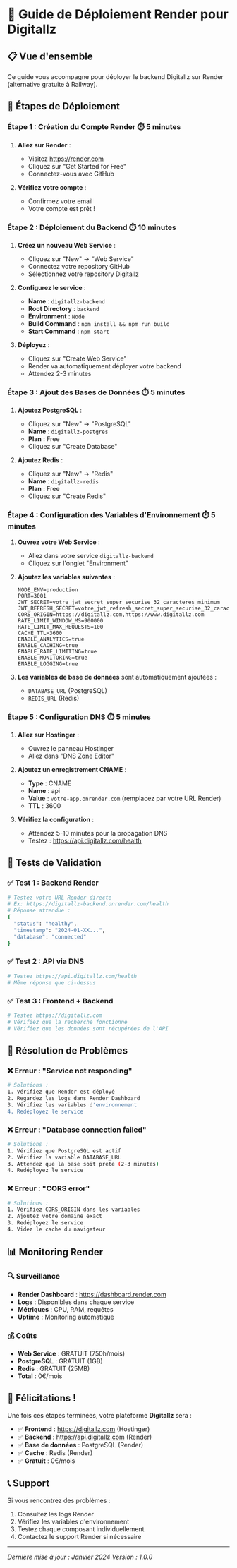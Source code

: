 # 🚀 Guide de Déploiement Render pour Digitallz

## 📋 Vue d'ensemble

Ce guide vous accompagne pour déployer le backend Digitallz sur Render (alternative gratuite à Railway).

## 🎯 **Étapes de Déploiement**

### **Étape 1 : Création du Compte Render** ⏱️ 5 minutes

1. **Allez sur Render** :
   - Visitez https://render.com
   - Cliquez sur "Get Started for Free"
   - Connectez-vous avec GitHub

2. **Vérifiez votre compte** :
   - Confirmez votre email
   - Votre compte est prêt !

### **Étape 2 : Déploiement du Backend** ⏱️ 10 minutes

1. **Créez un nouveau Web Service** :
   - Cliquez sur "New" → "Web Service"
   - Connectez votre repository GitHub
   - Sélectionnez votre repository Digitallz

2. **Configurez le service** :
   - **Name** : `digitallz-backend`
   - **Root Directory** : `backend`
   - **Environment** : `Node`
   - **Build Command** : `npm install && npm run build`
   - **Start Command** : `npm start`

3. **Déployez** :
   - Cliquez sur "Create Web Service"
   - Render va automatiquement déployer votre backend
   - Attendez 2-3 minutes

### **Étape 3 : Ajout des Bases de Données** ⏱️ 5 minutes

1. **Ajoutez PostgreSQL** :
   - Cliquez sur "New" → "PostgreSQL"
   - **Name** : `digitallz-postgres`
   - **Plan** : Free
   - Cliquez sur "Create Database"

2. **Ajoutez Redis** :
   - Cliquez sur "New" → "Redis"
   - **Name** : `digitallz-redis`
   - **Plan** : Free
   - Cliquez sur "Create Redis"

### **Étape 4 : Configuration des Variables d'Environnement** ⏱️ 5 minutes

1. **Ouvrez votre Web Service** :
   - Allez dans votre service `digitallz-backend`
   - Cliquez sur l'onglet "Environment"

2. **Ajoutez les variables suivantes** :
   ```env
   NODE_ENV=production
   PORT=3001
   JWT_SECRET=votre_jwt_secret_super_securise_32_caracteres_minimum
   JWT_REFRESH_SECRET=votre_jwt_refresh_secret_super_securise_32_caracteres_minimum
   CORS_ORIGIN=https://digitallz.com,https://www.digitallz.com
   RATE_LIMIT_WINDOW_MS=900000
   RATE_LIMIT_MAX_REQUESTS=100
   CACHE_TTL=3600
   ENABLE_ANALYTICS=true
   ENABLE_CACHING=true
   ENABLE_RATE_LIMITING=true
   ENABLE_MONITORING=true
   ENABLE_LOGGING=true
   ```

3. **Les variables de base de données** sont automatiquement ajoutées :
   - `DATABASE_URL` (PostgreSQL)
   - `REDIS_URL` (Redis)

### **Étape 5 : Configuration DNS** ⏱️ 5 minutes

1. **Allez sur Hostinger** :
   - Ouvrez le panneau Hostinger
   - Allez dans "DNS Zone Editor"

2. **Ajoutez un enregistrement CNAME** :
   - **Type** : CNAME
   - **Name** : api
   - **Value** : `votre-app.onrender.com` (remplacez par votre URL Render)
   - **TTL** : 3600

3. **Vérifiez la configuration** :
   - Attendez 5-10 minutes pour la propagation DNS
   - Testez : https://api.digitallz.com/health

## 🧪 **Tests de Validation**

### ✅ **Test 1 : Backend Render**
```bash
# Testez votre URL Render directe
# Ex: https://digitallz-backend.onrender.com/health
# Réponse attendue :
{
  "status": "healthy",
  "timestamp": "2024-01-XX...",
  "database": "connected"
}
```

### ✅ **Test 2 : API via DNS**
```bash
# Testez https://api.digitallz.com/health
# Même réponse que ci-dessus
```

### ✅ **Test 3 : Frontend + Backend**
```bash
# Testez https://digitallz.com
# Vérifiez que la recherche fonctionne
# Vérifiez que les données sont récupérées de l'API
```

## 🚨 **Résolution de Problèmes**

### ❌ **Erreur : "Service not responding"**
```bash
# Solutions :
1. Vérifiez que Render est déployé
2. Regardez les logs dans Render Dashboard
3. Vérifiez les variables d'environnement
4. Redéployez le service
```

### ❌ **Erreur : "Database connection failed"**
```bash
# Solutions :
1. Vérifiez que PostgreSQL est actif
2. Vérifiez la variable DATABASE_URL
3. Attendez que la base soit prête (2-3 minutes)
4. Redéployez le service
```

### ❌ **Erreur : "CORS error"**
```bash
# Solutions :
1. Vérifiez CORS_ORIGIN dans les variables
2. Ajoutez votre domaine exact
3. Redéployez le service
4. Videz le cache du navigateur
```

## 📊 **Monitoring Render**

### 🔍 **Surveillance**
- **Render Dashboard** : https://dashboard.render.com
- **Logs** : Disponibles dans chaque service
- **Métriques** : CPU, RAM, requêtes
- **Uptime** : Monitoring automatique

### 💰 **Coûts**
- **Web Service** : GRATUIT (750h/mois)
- **PostgreSQL** : GRATUIT (1GB)
- **Redis** : GRATUIT (25MB)
- **Total** : 0€/mois

## 🎉 **Félicitations !**

Une fois ces étapes terminées, votre plateforme **Digitallz** sera :

- ✅ **Frontend** : https://digitallz.com (Hostinger)
- ✅ **Backend** : https://api.digitallz.com (Render)
- ✅ **Base de données** : PostgreSQL (Render)
- ✅ **Cache** : Redis (Render)
- ✅ **Gratuit** : 0€/mois

## 📞 **Support**

Si vous rencontrez des problèmes :
1. Consultez les logs Render
2. Vérifiez les variables d'environnement
3. Testez chaque composant individuellement
4. Contactez le support Render si nécessaire

---

*Dernière mise à jour : Janvier 2024*
*Version : 1.0.0*
